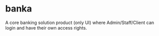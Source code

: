 # banka

A core banking solution product (only UI) where Admin/Staff/Client can login and have their own access rights.


